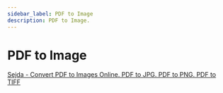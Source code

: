 ```yaml
---
sidebar_label: PDF to Image
description: PDF to Image.
---
```


# PDF to Image

[Sejda - Convert PDF to Images Online. PDF to JPG. PDF to PNG. PDF to TIFF](https://www.sejda.com/pdf-to-jpg)